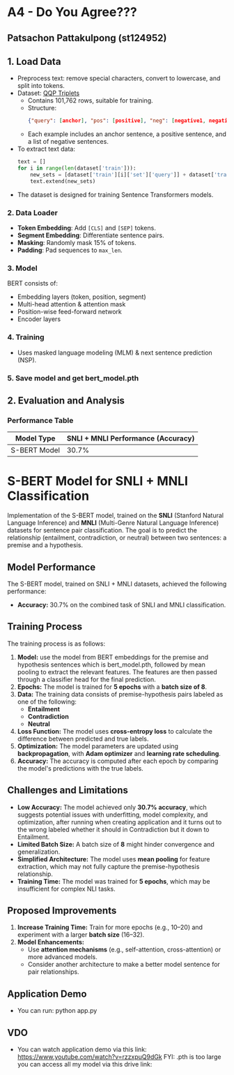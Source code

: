# A4 - Do You Agree???
## Patsachon Pattakulpong (st124952)

## 1. Load Data
- Preprocess text: remove special characters, convert to lowercase, and split into tokens.
- Dataset: [QQP Triplets](https://huggingface.co/datasets/embedding-data/QQP_triplets)
  - Contains 101,762 rows, suitable for training.
  - Structure:
    ```json
    {"query": [anchor], "pos": [positive], "neg": [negative1, negative2, ..., negativeN]}
    ```
  - Each example includes an anchor sentence, a positive sentence, and a list of negative sentences.
- To extract text data:
  ```python
  text = []
  for i in range(len(dataset['train'])):
      new_sets = [dataset['train'][i]['set']['query']] + dataset['train'][i]['set']['pos'] + dataset['train'][i]['set']['neg']
      text.extend(new_sets)
  ```
- The dataset is designed for training Sentence Transformers models.

### 2. Data Loader
- **Token Embedding**: Add `[CLS]` and `[SEP]` tokens.
- **Segment Embedding**: Differentiate sentence pairs.
- **Masking**: Randomly mask 15% of tokens.
- **Padding**: Pad sequences to `max_len`.

### 3. Model
BERT consists of:
- Embedding layers (token, position, segment)
- Multi-head attention & attention mask
- Position-wise feed-forward network
- Encoder layers

### 4. Training
- Uses masked language modeling (MLM) & next sentence prediction (NSP).

### 5. Save model and get bert_model.pth

## 2. Evaluation and Analysis
### Performance Table
| Model Type          | SNLI + MNLI Performance (Accuracy)|
|---------------------|-----------|
| S-BERT Model          | 30.7%   |
# S-BERT Model for SNLI + MNLI Classification
Implementation of the S-BERT model, trained on the **SNLI** (Stanford Natural Language Inference) and **MNLI** (Multi-Genre Natural Language Inference) datasets for sentence pair classification. The goal is to predict the relationship (entailment, contradiction, or neutral) between two sentences: a premise and a hypothesis.
## Model Performance
The S-BERT model, trained on SNLI + MNLI datasets, achieved the following performance:
- **Accuracy:** 30.7% on the combined task of SNLI and MNLI classification.
## Training Process
The training process is as follows:
1. **Model:** use the model from BERT embeddings for the premise and hypothesis sentences which is bert_model.pth, followed by mean pooling to extract the relevant features. The features are then passed through a classifier head for the final prediction.
2. **Epochs:** The model is trained for **5 epochs** with a **batch size of 8**.
3. **Data:** The training data consists of premise-hypothesis pairs labeled as one of the following:
    - **Entailment**
    - **Contradiction**
    - **Neutral**
4. **Loss Function:** The model uses **cross-entropy loss** to calculate the difference between predicted and true labels.
5. **Optimization:** The model parameters are updated using **backpropagation**, with **Adam optimizer** and **learning rate scheduling**.
6. **Accuracy:** The accuracy is computed after each epoch by comparing the model's predictions with the true labels.

## Challenges and Limitations
- **Low Accuracy:** The model achieved only **30.7% accuracy**, which suggests potential issues with underfitting, model complexity, and optimization, after running when creating application and it turns out to the wrong labeled whether it should in Contradiction but it down to Entailment.
- **Limited Batch Size:** A batch size of **8** might hinder convergence and generalization.
- **Simplified Architecture:** The model uses **mean pooling** for feature extraction, which may not fully capture the premise-hypothesis relationship.
- **Training Time:** The model was trained for **5 epochs**, which may be insufficient for complex NLI tasks.

## Proposed Improvements
1. **Increase Training Time:** Train for more epochs (e.g., 10–20) and experiment with a larger **batch size** (16–32).
2. **Model Enhancements:**
   - Use **attention mechanisms** (e.g., self-attention, cross-attention) or more advanced models.
   - Consider another architecture to make a better model sentence for pair relationships.

## Application Demo
- You can run: python app.py

## VDO 
- You can watch application demo via this link: https://www.youtube.com/watch?v=rzzxpuQ9dGk
FYI: .pth is too large you can access all my model via this drive link: 

  









